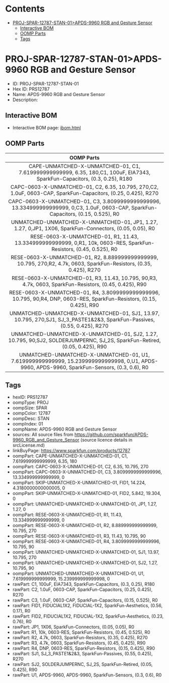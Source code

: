 



Contents
========

* [PROJ-SPAR-12787-STAN-01>APDS-9960 RGB and Gesture Sensor](#proj-spar-12787-stan-01apds-9960-rgb-and-gesture-sensor)
	* [Interactive BOM](#interactive-bom)
	* [OOMP Parts](#oomp-parts)
	* [Tags](#tags)

# PROJ-SPAR-12787-STAN-01>APDS-9960 RGB and Gesture Sensor

- ID: PROJ-SPAR-12787-STAN-01
- Hex ID: PRS12787
- Name: APDS-9960 RGB and Gesture Sensor
- Description: 

## Interactive BOM

- Interactive BOM page: [ibom.html](kicad/bom/ibom.html)

## OOMP Parts
  

|OOMP Parts|
| :---: |
|CAPE-UNMATCHED-X-UNMATCHED-01, C1, 7.619999999999999, 6.35, 180,C1, 100uF, EIA7343, SparkFun-Capacitors, (0.3, 0.25), R180|
|CAPC-0603-X-UNMATCHED-01, C2, 6.35, 10.795, 270,C2, 1.0uF, 0603-CAP, SparkFun-Capacitors, (0.25, 0.425), R270|
|CAPC-0603-X-UNMATCHED-01, C3, 3.8099999999999996, 13.334999999999999, 0,C3, 1.0uF, 0603-CAP, SparkFun-Capacitors, (0.15, 0.525), R0|
|UNMATCHED-UNMATCHED-X-UNMATCHED-01, JP1, 1.27, 1.27, 0,JP1, 1X06, SparkFun-Connectors, (0.05, 0.05), R0|
|RESE-0603-X-UNMATCHED-01, R1, 11.43, 13.334999999999999, 0,R1, 10k, 0603-RES, SparkFun-Resistors, (0.45, 0.525), R0|
|RESE-0603-X-UNMATCHED-01, R2, 8.889999999999999, 10.795, 270,R2, 4.7k, 0603, SparkFun-Resistors, (0.35, 0.425), R270|
|RESE-0603-X-UNMATCHED-01, R3, 11.43, 10.795, 90,R3, 4.7k, 0603, SparkFun-Resistors, (0.45, 0.425), R90|
|RESE-0603-X-UNMATCHED-01, R4, 3.8099999999999996, 10.795, 90,R4, DNP, 0603-RES, SparkFun-Resistors, (0.15, 0.425), R90|
|UNMATCHED-UNMATCHED-X-UNMATCHED-01, SJ1, 13.97, 10.795, 270,SJ1, SJ_3_PASTE1&2&3, SparkFun-Passives, (0.55, 0.425), R270|
|UNMATCHED-UNMATCHED-X-UNMATCHED-01, SJ2, 1.27, 10.795, 90,SJ2, SOLDERJUMPERNC, SJ_2S, SparkFun-Retired, (0.05, 0.425), R90|
|UNMATCHED-UNMATCHED-X-UNMATCHED-01, U1, 7.619999999999999, 15.239999999999998, 0,U1, APDS-9960, APDS-9960, SparkFun-Sensors, (0.3, 0.6), R0|

## Tags

- hexID: PRS12787
- oompType: PROJ
- oompSize: SPAR
- oompColor: 12787
- oompDesc: STAN
- oompIndex: 01
- oompName: APDS-9960 RGB and Gesture Sensor
- sources: All source files from https://github.com/sparkfun/APDS-9960_RGB_and_Gesture_Sensor (source licence details in srcLicense.md)
- linkBuyPage: https://www.sparkfun.com/products/12787
- oompPart: CAPE-UNMATCHED-X-UNMATCHED-01, C1, 7.619999999999999, 6.35, 180
- oompPart: CAPC-0603-X-UNMATCHED-01, C2, 6.35, 10.795, 270
- oompPart: CAPC-0603-X-UNMATCHED-01, C3, 3.8099999999999996, 13.334999999999999, 0
- oompPart: SKIP-UNMATCHED-X-UNMATCHED-01, FID1, 14.224, 4.3180000000000005, 0
- oompPart: SKIP-UNMATCHED-X-UNMATCHED-01, FID2, 5.842, 19.304, 0
- oompPart: UNMATCHED-UNMATCHED-X-UNMATCHED-01, JP1, 1.27, 1.27, 0
- oompPart: RESE-0603-X-UNMATCHED-01, R1, 11.43, 13.334999999999999, 0
- oompPart: RESE-0603-X-UNMATCHED-01, R2, 8.889999999999999, 10.795, 270
- oompPart: RESE-0603-X-UNMATCHED-01, R3, 11.43, 10.795, 90
- oompPart: RESE-0603-X-UNMATCHED-01, R4, 3.8099999999999996, 10.795, 90
- oompPart: UNMATCHED-UNMATCHED-X-UNMATCHED-01, SJ1, 13.97, 10.795, 270
- oompPart: UNMATCHED-UNMATCHED-X-UNMATCHED-01, SJ2, 1.27, 10.795, 90
- oompPart: UNMATCHED-UNMATCHED-X-UNMATCHED-01, U1, 7.619999999999999, 15.239999999999998, 0
- rawPart: C1, 100uF, EIA7343, SparkFun-Capacitors, (0.3, 0.25), R180
- rawPart: C2, 1.0uF, 0603-CAP, SparkFun-Capacitors, (0.25, 0.425), R270
- rawPart: C3, 1.0uF, 0603-CAP, SparkFun-Capacitors, (0.15, 0.525), R0
- rawPart: FID1, FIDUCIAL1X2, FIDUCIAL-1X2, SparkFun-Aesthetics, (0.56, 0.17), R0
- rawPart: FID2, FIDUCIAL1X2, FIDUCIAL-1X2, SparkFun-Aesthetics, (0.23, 0.76), R0
- rawPart: JP1, 1X06, SparkFun-Connectors, (0.05, 0.05), R0
- rawPart: R1, 10k, 0603-RES, SparkFun-Resistors, (0.45, 0.525), R0
- rawPart: R2, 4.7k, 0603, SparkFun-Resistors, (0.35, 0.425), R270
- rawPart: R3, 4.7k, 0603, SparkFun-Resistors, (0.45, 0.425), R90
- rawPart: R4, DNP, 0603-RES, SparkFun-Resistors, (0.15, 0.425), R90
- rawPart: SJ1, SJ_3_PASTE1&2&3, SparkFun-Passives, (0.55, 0.425), R270
- rawPart: SJ2, SOLDERJUMPERNC, SJ_2S, SparkFun-Retired, (0.05, 0.425), R90
- rawPart: U1, APDS-9960, APDS-9960, SparkFun-Sensors, (0.3, 0.6), R0

